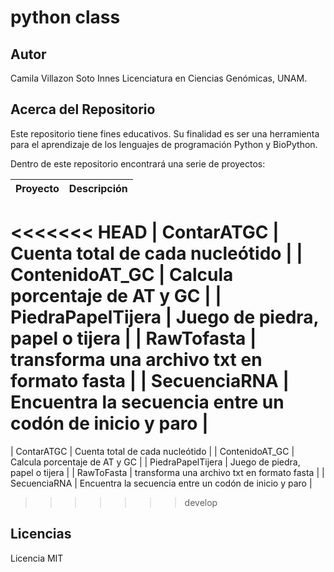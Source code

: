 # python class

## Autor
Camila Villazon Soto Innes
Licenciatura en Ciencias Genómicas, UNAM.

## Acerca del Repositorio 
Este repositorio tiene fines educativos. Su finalidad es ser una herramienta para el 
aprendizaje de los lenguajes de programación Python y BioPython. 

Dentro de este repositorio encontrará una serie de proyectos:

| Proyecto | Descripción |
| -------- | ----------- |
<<<<<<< HEAD
| ContarATGC | Cuenta total de cada nucleótido |
| ContenidoAT_GC | Calcula porcentaje de AT y GC |
| PiedraPapelTijera | Juego de piedra, papel o tijera |
| RawTofasta | transforma una archivo txt en formato fasta |
| SecuenciaRNA | Encuentra la secuencia entre un codón de inicio y paro | 
=======
| ContarATGC | Cuenta total de cada nucleótido | 
| ContenidoAT_GC | Calcula porcentaje de AT y GC |
| PiedraPapelTijera | Juego de piedra, papel o tijera |
| RawToFasta | transforma una archivo txt en formato fasta | 
| SecuenciaRNA | Encuentra la secuencia entre un codón de inicio y paro |
>>>>>>> develop

## Licencias
Licencia MIT
